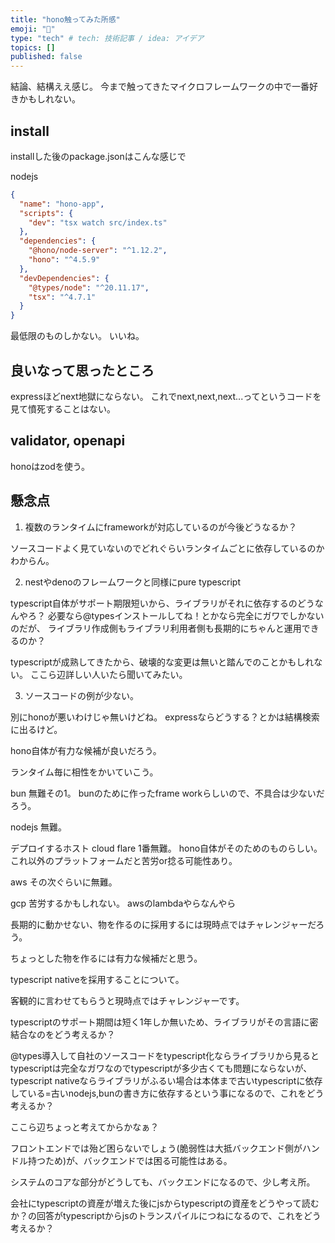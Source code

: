 ```yaml
---
title: "hono触ってみた所感"
emoji: "🦁"
type: "tech" # tech: 技術記事 / idea: アイデア
topics: []
published: false
---
```


結論、結構ええ感じ。
今まで触ってきたマイクロフレームワークの中で一番好きかもしれない。

## install


installした後のpackage.jsonはこんな感じで

nodejs

```json
{
  "name": "hono-app",
  "scripts": {
    "dev": "tsx watch src/index.ts"
  },
  "dependencies": {
    "@hono/node-server": "^1.12.2",
    "hono": "^4.5.9"
  },
  "devDependencies": {
    "@types/node": "^20.11.17",
    "tsx": "^4.7.1"
  }
}
```

最低限のものしかない。
いいね。

## 良いなって思ったところ

expressほどnext地獄にならない。
これでnext,next,next...ってというコードを見て憤死することはない。


## validator, openapi

honoはzodを使う。



## 懸念点

1.  複数のランタイムにframeworkが対応しているのが今後どうなるか？

ソースコードよく見ていないのでどれぐらいランタイムごとに依存しているのかわからん。

2. nestやdenoのフレームワークと同様にpure typescript

typescript自体がサポート期限短いから、ライブラリがそれに依存するのどうなんやろ？
必要なら@typesインストールしてね！とかなら完全にガワでしかないのだが、
ライブラリ作成側もライブラリ利用者側も長期的にちゃんと運用できるのか？

typescriptが成熟してきたから、破壊的な変更は無いと踏んでのことかもしれない。
ここら辺詳しい人いたら聞いてみたい。

3. ソースコードの例が少ない。

別にhonoが悪いわけじゃ無いけどね。
expressならどうする？とかは結構検索に出るけど。


hono自体が有力な候補が良いだろう。

ランタイム毎に相性をかいていこう。


bun
無難その1。
bunのために作ったframe workらしいので、不具合は少ないだろう。

nodejs
無難。

デプロイするホスト
cloud flare
1番無難。
hono自体がそのためのものらしい。
これ以外のプラットフォームだと苦労or捻る可能性あり。

aws
その次ぐらいに無難。

gcp
苦労するかもしれない。
awsのlambdaやらなんやら

長期的に動かせない、物を作るのに採用するには現時点ではチャレンジャーだろう。

ちょっとした物を作るには有力な候補だと思う。

typescript nativeを採用することについて。

客観的に言わせてもらうと現時点ではチャレンジャーです。

typescriptのサポート期間は短く1年しか無いため、ライブラリがその言語に密結合なのをどう考えるか？

@types導入して自社のソースコードをtypescript化ならライブラリから見るとtypescriptは完全なガワなのでtypescriptが多少古くても問題にならないが、typescript nativeならライブラリがふるい場合は本体まで古いtypescriptに依存している=古いnodejs,bunの書き方に依存するという事になるので、これをどう考えるか？

ここら辺ちょっと考えてからかなぁ？


フロントエンドでは殆ど困らないでしょう(脆弱性は大抵バックエンド側がハンドル持つため)が、バックエンドでは困る可能性はある。

システムのコアな部分がどうしても、バックエンドになるので、少し考え所。

会社にtypescriptの資産が増えた後にjsからtypescriptの資産をどうやって読むか？の回答がtypescriptからjsのトランスパイルにつねになるので、これをどう考えるか？
